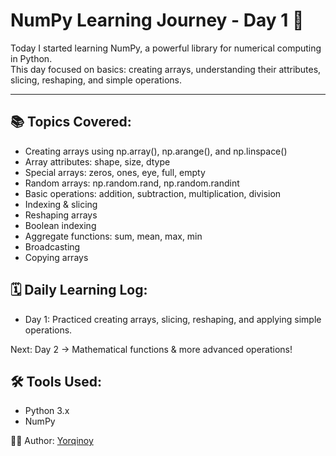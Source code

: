 # NumPy Learning Journey - Day 1 🚀  

Today I started learning NumPy, a powerful library for numerical computing in Python.  
This day focused on basics: creating arrays, understanding their attributes, slicing, reshaping, and simple operations.  

---

## 📚 Topics Covered:
- Creating arrays using np.array(), np.arange(), and np.linspace()
- Array attributes: shape, size, dtype
- Special arrays: zeros, ones, eye, full, empty
- Random arrays: np.random.rand, np.random.randint
- Basic operations: addition, subtraction, multiplication, division
- Indexing & slicing
- Reshaping arrays
- Boolean indexing
- Aggregate functions: sum, mean, max, min
- Broadcasting
- Copying arrays

## 🗓️ Daily Learning Log:
- Day 1: Practiced creating arrays, slicing, reshaping, and applying simple operations.

Next: Day 2 → Mathematical functions & more advanced operations!

## 🛠️ Tools Used:
- Python 3.x  
- NumPy  

👩‍💻 Author: [Yorqinoy](https://github.com/Yorqinoyyy)
